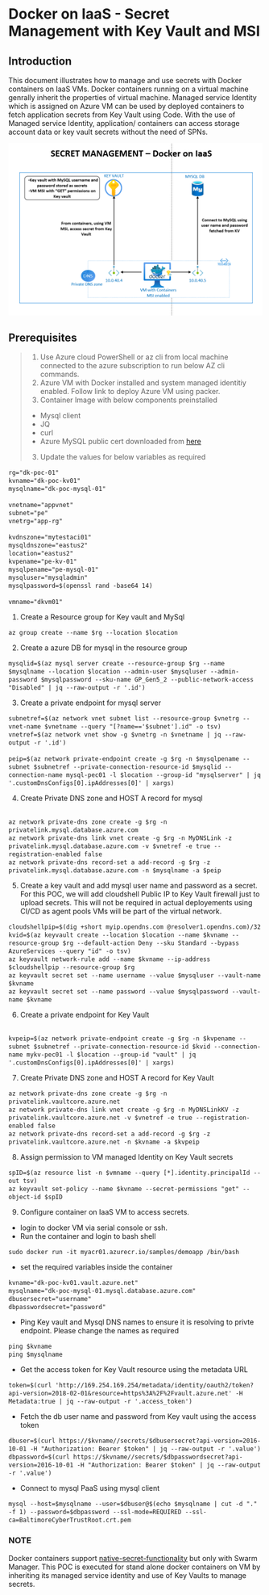 # Docker on IaaS - Secret Management with Key Vault and MSI





## Introduction

This document illustrates how to manage and use secrets with Docker containers on IaaS VMs. Docker containers running on a virtual machine genrally inherit the properties of virtual machine. Managed service Identity which is assigned on Azure VM can be used by deployed containers to fetch application secrets from Key Vault using Code. With the use of Managed service Identity, application/ containers can access storage account data or key vault secrets without the need of SPNs.


![v](/Credmanagement/secretmgmt.PNG)

## Prerequisites
> 1. Use Azure cloud PowerShell or az cli from local machine connected to the azure subscription to run below AZ cli commands.
> 2. Azure VM with Docker installed and system managed identitiy enabled. Follow link to deploy Azure VM using packer.
> 3. Container Image with below components preinstalled
> - Mysql client
> - JQ
> - curl
> - Azure MySQL public cert downloaded from [here](https://www.digicert.com/CACerts/BaltimoreCyberTrustRoot.crt.pem)
> 3. Update the values for below variables as required 
```
rg="dk-poc-01"
kvname="dk-poc-kv01"
mysqlname="dk-poc-mysql-01"

vnetname="appvnet"
subnet="pe"
vnetrg="app-rg"

kvdnszone="mytestaci01"
mysqldnszone="eastus2"
location="eastus2"
kvpename="pe-kv-01"
mysqlpename="pe-mysql-01"
mysqluser="mysqladmin"
mysqlpassword=$(openssl rand -base64 14)

vmname="dkvm01"
```

1. Create a Resource group for Key vault and MySql
```
az group create --name $rg --location $location
```

2. Create a azure DB for mysql in the resource group
```
mysqlid=$(az mysql server create --resource-group $rg --name $mysqlname --location $location --admin-user $mysqluser --admin-password $mysqlpassword --sku-name GP_Gen5_2 --public-network-access "Disabled" | jq --raw-output -r '.id')
```

3. Create a private endpoint for mysql server
```
subnetref=$(az network vnet subnet list --resource-group $vnetrg --vnet-name $vnetname --query "[?name=='$subnet'].id" -o tsv)
vnetref=$(az network vnet show -g $vnetrg -n $vnetname | jq --raw-output -r '.id')

peip=$(az network private-endpoint create -g $rg -n $mysqlpename --subnet $subnetref --private-connection-resource-id $mysqlid --connection-name mysql-pec01 -l $location --group-id "mysqlserver" | jq '.customDnsConfigs[0].ipAddresses[0]' | xargs)
```
4. Create Private DNS zone and HOST A record for mysql
```

az network private-dns zone create -g $rg -n privatelink.mysql.database.azure.com
az network private-dns link vnet create -g $rg -n MyDNSLink -z privatelink.mysql.database.azure.com -v $vnetref -e true --registration-enabled false
az network private-dns record-set a add-record -g $rg -z privatelink.mysql.database.azure.com -n $mysqlname -a $peip

```
5. Create a key vault and add mysql user name and password as a secret. For this POC, we will add cloudshell Public IP to Key Vault firewall just to upload secrets. This will not be required in actual deployements using CI/CD as agent pools VMs will be part of the virtual network.
```
cloudshellpip=$(dig +short myip.opendns.com @resolver1.opendns.com)/32
kvid=$(az keyvault create --location $location --name $kvname --resource-group $rg --default-action Deny --sku Standard --bypass AzureServices --query "id" -o tsv)
az keyvault network-rule add --name $kvname --ip-address $cloudshellpip --resource-group $rg
az keyvault secret set --name username --value $mysqluser --vault-name $kvname
az keyvault secret set --name password --value $mysqlpassword --vault-name $kvname
```

6. Create a private endpoint for Key Vault
```

kvpeip=$(az network private-endpoint create -g $rg -n $kvpename --subnet $subnetref --private-connection-resource-id $kvid --connection-name mykv-pec01 -l $location --group-id "vault" | jq '.customDnsConfigs[0].ipAddresses[0]' | xargs)
```

7. Create Private DNS zone and HOST A record for Key Vault

```
az network private-dns zone create -g $rg -n privatelink.vaultcore.azure.net
az network private-dns link vnet create -g $rg -n MyDNSLinkKV -z privatelink.vaultcore.azure.net -v $vnetref -e true --registration-enabled false
az network private-dns record-set a add-record -g $rg -z privatelink.vaultcore.azure.net -n $kvname -a $kvpeip

```

8. Assign permission to VM managed Identity on Key Vault secrets

```
spID=$(az resource list -n $vmname --query [*].identity.principalId --out tsv)
az keyvault set-policy --name $kvname --secret-permissions "get" --object-id $spID

```

9. Configure container on IaaS VM to access secrets.

- login to docker VM via serial console or ssh.
- Run the container and login to bash shell
```
sudo docker run -it myacr01.azurecr.io/samples/demoapp /bin/bash 
```

- set the required variables inside the container
```
kvname="dk-poc-kv01.vault.azure.net"
mysqlname="dk-poc-mysql-01.mysql.database.azure.com"
dbusersecret="username"
dbpasswordsecret="password"
```
- Ping Key vault and Mysql DNS names to ensure it is resolving to privte endpoint. Please change the names as required

```
ping $kvname
ping $mysqlname
```

- Get the access token for Key Vault resource using the metadata URL
```
token=$(curl 'http://169.254.169.254/metadata/identity/oauth2/token?api-version=2018-02-01&resource=https%3A%2F%2Fvault.azure.net' -H Metadata:true | jq --raw-output -r '.access_token')
```
- Fetch the db user name and password from Key vault using the access token
```
dbuser=$(curl https://$kvname//secrets/$dbusersecret?api-version=2016-10-01 -H "Authorization: Bearer $token" | jq --raw-output -r '.value')
dbpassword=$(curl https://$kvname//secrets/$dbpasswordsecret?api-version=2016-10-01 -H "Authorization: Bearer $token" | jq --raw-output -r '.value')
```
- Connect to mysql PaaS using mysql client
```
mysql --host=$mysqlname --user=$dbuser@$(echo $mysqlname | cut -d "." -f 1) --password=$dbpassword --ssl-mode=REQUIRED --ssl-ca=BaltimoreCyberTrustRoot.crt.pem
```


### NOTE
Docker containers support [native-secret-functionality](https://docs.docker.com/engine/swarm/secrets/) but only with Swarm Manager. This POC is executed for stand alone docker containers on VM by inheriting its managed service identity and use of Key Vaults to manage secrets.

